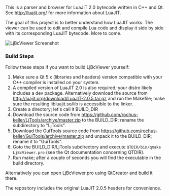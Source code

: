 This is a parser and browser for LuaJIT 2.0 bytecode written in C++ and Qt. See http://luajit.org/ for more information about LuaJIT. 

The goal of this project is to better understand how LuaJIT works. The viewer can be used to edit and compile Lua code and display it side by side with its corresponding LuaJIT bytecode. More to come.


![LjBcViewer Screenshot](http://software.rochus-keller.info/LjBcViewer-screenshot-1.png)


### Build Steps

Follow these steps if you want to build LjBcViewer yourself:

1. Make sure a Qt 5.x (libraries and headers) version compatible with your C++ compiler is installed on your system.
1. A compiled version of LuaJIT 2.0 is also required; your distro likely includes a dev package. Alternatively download the source from http://luajit.org/download/LuaJIT-2.0.5.tar.gz and run the Makefile; make sure the resulting libluajit.so/lib is accessible to the linker.
1. Create a directory; let's call it BUILD_DIR
1. Download the source code from https://github.com/rochus-keller/LjTools/archive/master.zip to the BUILD_DIR; rename the subdirectory to "LjTools".
1. Download the GuiTools source code from https://github.com/rochus-keller/GuiTools/archive/master.zip and unpack it to the BUILD_DIR; rename it to "GuiTools". 
1. Goto the BUILD_DIR/LjTools subdirectory and execute `QTDIR/bin/qmake LjBcViewer.pro` (see the Qt documentation concerning QTDIR).
1. Run make; after a couple of seconds you will find the executable in the build directory.

Alternatively you can open LjBcViewer.pro using QtCreator and build it there.

The repository includes the original LuaJIT 2.0.5 headers for convenience.



